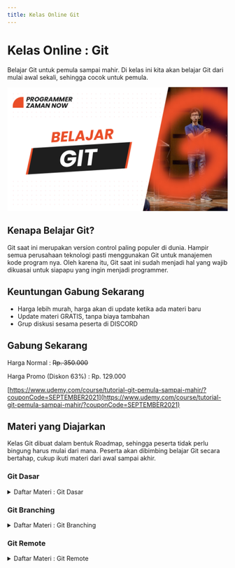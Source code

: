 ```yaml
---
title: Kelas Online Git
---
```


# Kelas Online : Git

Belajar Git untuk pemula sampai mahir. Di kelas ini kita akan belajar Git dari mulai awal sekali, sehingga cocok untuk pemula.

![Git](/img/kelas-online/big/git.jpg)

## Kenapa Belajar Git?

Git saat ini merupakan version control paling populer di dunia. Hampir semua perusahaan teknologi pasti menggunakan Git
untuk manajemen kode program nya. Oleh karena itu, Git saat ini sudah menjadi hal yang wajib dikuasai untuk siapapu yang
ingin menjadi programmer.

## Keuntungan Gabung Sekarang

- Harga lebih murah, harga akan di update ketika ada materi baru
- Update materi GRATIS, tanpa biaya tambahan
- Grup diskusi sesama peserta di DISCORD

## Gabung Sekarang

Harga Normal : ~~Rp. 350.000~~

Harga Promo (Diskon 63%) : Rp. 129.000

[https://www.udemy.com/course/tutorial-git-pemula-sampai-mahir/?couponCode=SEPTEMBER2021](https://www.udemy.com/course/tutorial-git-pemula-sampai-mahir/?couponCode=SEPTEMBER2021)

## Materi yang Diajarkan

Kelas Git dibuat dalam bentuk Roadmap, sehingga peserta tidak perlu bingung harus mulai dari mana.
Peserta akan dibimbing belajar Git secara bertahap, cukup ikuti materi dari awal sampai akhir.

### Git Dasar

<details>
<summary>Daftar Materi : Git Dasar</summary>

```text
00:00:00 - Pendahuluan
00:01:32 - Pengenalan Version Control
00:15:39 - Pengenalan Git
00:27:50 - Configuration
00:35:08 - Repository
00:40:30 - Workflow
00:50:22 - Hash
00:59:47 - Menambah File
01:07:46 - Mengubah File
01:14:11 - Menghapus File
01:17:27 - Membatalkan Perubahan
01:27:08 - Commit Log
01:34:09 - Compare Commit
01:44:17 - Rename File
01:47:55 - Reset Commit
02:01:07 - Amend Commit
02:06:37 - Versi Sebelumnya
02:11:10 - Snapshot Sebelumnya
02:16:35 - Revert Commit
02:23:01 - Ignore
02:27:52 - Blame
02:30:34 - Alias
02:34:04 - Materi Selanjutnya
```

</details>

### Git Branching

<details>
<summary>Daftar Materi : Git Branching</summary>

```text
00:00:00 - Pendahuluan
00:01:47 - Pengenalan Branch
00:08:09 - Branch
00:16:57 - Multiple Branch
00:24:35 - Merge
00:31:21 - Merge Conflict
00:42:51 - Cherry Pick
00:49:43 - Tag
00:59:19 - Stash
01:11:12 - Rebase
01:24:12 - Squash
01:32:44 - Git Branching Strategy
01:34:27 - Gitflow Workflow
01:42:20 - Trunk Based Development
01:46:36 - Forking Workflow
01:50:54 - Materi Selanjutnya
```

</details>

### Git Remote

<details>
<summary>Daftar Materi : Git Remote</summary>

```text
Segera Hadir, GRATIS untuk yang sudah gabung
```

</details>
